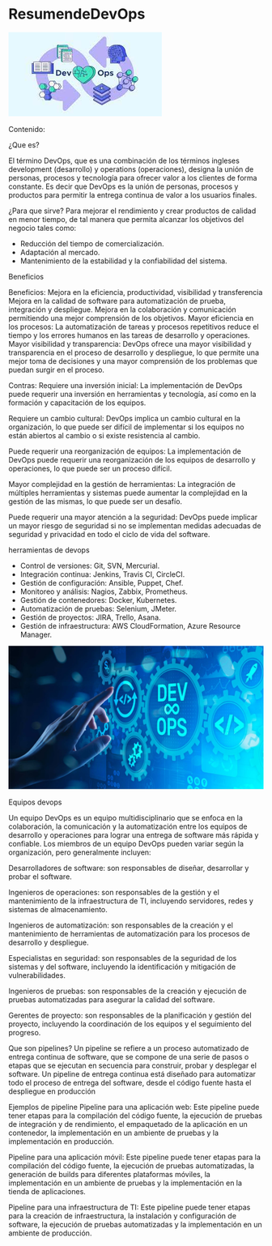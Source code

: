 # ResumendeDevOps
![Image1.jpeg](Images/Image1.jpeg)

Contenido:

¿Que es?

El término DevOps, que es una combinación de los términos ingleses development (desarrollo) y operations (operaciones), designa la unión de personas, procesos y tecnología para ofrecer valor a los clientes de forma constante.
Es decir que DevOps es la unión de personas, procesos y productos para permitir la entrega continua de valor a los usuarios finales.

¿Para que sirve?
Para mejorar el rendimiento y crear productos de calidad en menor tiempo,  de tal manera que permita alcanzar los objetivos del negocio tales como:
* Reducción del tiempo de comercialización.
* Adaptación al mercado.
* Mantenimiento de la estabilidad y la confiabilidad del sistema.



Beneficios

Beneficios:
Mejora en la eficiencia, productividad, visibilidad y transferencia 
Mejora en la calidad de software para automatización de prueba, integración y despliegue.
Mejora en la colaboración y comunicación permitiendo una mejor comprensión de los objetivos.
Mayor eficiencia en los procesos: La automatización de tareas y procesos repetitivos reduce el tiempo y los errores humanos en las tareas de desarrollo y operaciones.
Mayor visibilidad y transparencia: DevOps ofrece una mayor visibilidad y transparencia en el proceso de desarrollo y despliegue, lo que permite una mejor toma de decisiones y una mayor comprensión de los problemas que puedan surgir en el proceso.

Contras:
Requiere una inversión inicial: La implementación de DevOps puede requerir una inversión en herramientas y tecnología, así como en la formación y capacitación de los equipos.

Requiere un cambio cultural: DevOps implica un cambio cultural en la organización, lo que puede ser difícil de implementar si los equipos no están abiertos al cambio o si existe resistencia al cambio.

Puede requerir una reorganización de equipos: La implementación de DevOps puede requerir una reorganización de los equipos de desarrollo y operaciones, lo que puede ser un proceso difícil.

Mayor complejidad en la gestión de herramientas: La integración de múltiples herramientas y sistemas puede aumentar la complejidad en la gestión de las mismas, lo que puede ser un desafío.

Puede requerir una mayor atención a la seguridad: DevOps puede implicar un mayor riesgo de seguridad si no se implementan medidas adecuadas de seguridad y privacidad en todo el ciclo de vida del software.


herramientas de devops
* Control de versiones: Git, SVN, Mercurial.
* Integración continua: Jenkins, Travis CI, CircleCI.
* Gestión de configuración: Ansible, Puppet, Chef.
* Monitoreo y análisis: Nagios, Zabbix, Prometheus.
* Gestión de contenedores: Docker, Kubernetes.
* Automatización de pruebas: Selenium, JMeter.
* Gestión de proyectos: JIRA, Trello, Asana.
* Gestión de infraestructura: AWS CloudFormation, Azure Resource Manager.

![Image2.jpg](Images/Image2.jpg)



Equipos devops

Un equipo DevOps es un equipo multidisciplinario que se enfoca en la colaboración, la comunicación y la automatización entre los equipos de desarrollo y operaciones para lograr una entrega de software más rápida y confiable. Los miembros de un equipo DevOps pueden variar según la organización, pero generalmente incluyen:

Desarrolladores de software: son responsables de diseñar, desarrollar y probar el software.

Ingenieros de operaciones: son responsables de la gestión y el mantenimiento de la infraestructura de TI, incluyendo servidores, redes y sistemas de almacenamiento.

Ingenieros de automatización: son responsables de la creación y el mantenimiento de herramientas de automatización para los procesos de desarrollo y despliegue.

Especialistas en seguridad: son responsables de la seguridad de los sistemas y del software, incluyendo la identificación y mitigación de vulnerabilidades.

Ingenieros de pruebas: son responsables de la creación y ejecución de pruebas automatizadas para asegurar la calidad del software.

Gerentes de proyecto: son responsables de la planificación y gestión del proyecto, incluyendo la coordinación de los equipos y el seguimiento del progreso.

Que son pipelines?
Un pipeline se refiere a un proceso automatizado de entrega continua de software, que se compone de una serie de pasos o etapas que se ejecutan en secuencia para construir, probar y desplegar el software. Un pipeline de entrega continua está diseñado para automatizar todo el proceso de entrega del software, desde el código fuente hasta el despliegue en producción

Ejemplos de pipeline
Pipeline para una aplicación web: Este pipeline puede tener etapas para la compilación del código fuente, la ejecución de pruebas de integración y de rendimiento, el empaquetado de la aplicación en un contenedor, la implementación en un ambiente de pruebas y la implementación en producción. 

Pipeline para una aplicación móvil: Este pipeline puede tener etapas para la compilación del código fuente, la ejecución de pruebas automatizadas, la generación de builds para diferentes plataformas móviles, la implementación en un ambiente de pruebas y la implementación en la tienda de aplicaciones. 

Pipeline para una infraestructura de TI: Este pipeline puede tener etapas para la creación de infraestructura, la instalación y configuración de software, la ejecución de pruebas automatizadas y la implementación en un ambiente de producción. 

